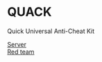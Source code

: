 # QUACK
Quick Universal Anti-Cheat Kit

[Server](https://github.com/JonathanBerkeley/Quack-server/)    
[Red team](https://github.com/JonathanBerkeley/Quack-server/)    